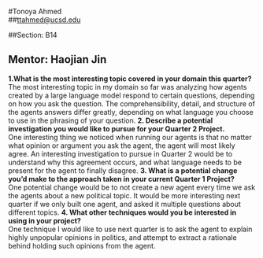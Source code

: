 #Tonoya Ahmed <br>
##ttahmed@ucsd.edu <br>

##Section: B14 <br>
## Mentor: Haojian Jin

**1.What is the most interesting topic covered in your domain this quarter?** \
The most interesting topic in my domain so far was analyzing how agents created by a large language model respond to certain questions, depending on how you ask the question. The comprehensibility, detail, and structure of the agents answers differ greatly, depending on what language you choose to use in the phrasing of your question.
**2. Describe a potential investigation you would like to pursue for your Quarter 2 Project.** \
One interesting thing we noticed when running our agents is that no matter what opinion or argument you ask the agent, the agent will most likely agree. An interesting investigation to pursue in Quarter 2 would be to understand why this agreement occurs, and what language needs to be present for the agent to finally disagree. 
**3. What is a potential change you’d make to the approach taken in your current Quarter 1 Project?**\
One potential change would be to not create a new agent every time we ask the agents about a new political topic. It would be more interesting next quarter if we only built one agent, and asked it multiple questions about different topics. 
**4. What other techniques would you be interested in using in your project?** \
One technique I would like to use next quarter is to ask the agent to explain highly unpopular opinions in politics, and attempt to extract a rationale behind holding such opinions from the agent. 

